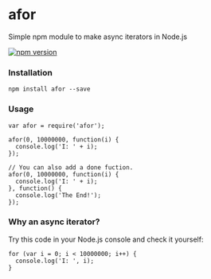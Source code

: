 # afor

Simple npm module to make async iterators in Node.js

[![npm version](https://badge.fury.io/js/afor.svg)](http://badge.fury.io/js/afor)

### Installation
```
npm install afor --save
```

### Usage
```
var afor = require('afor');

afor(0, 10000000, function(i) {
  console.log('I: ' + i);
});

// You can also add a done fuction.
afor(0, 10000000, function(i) {
  console.log('I: ' + i);
}, function() {
  console.log('The End!');
});
```



### Why an async iterator?
Try this code in your Node.js console and check it yourself:
```
for (var i = 0; i < 10000000; i++) {
  console.log('I: ', i);
}
```

